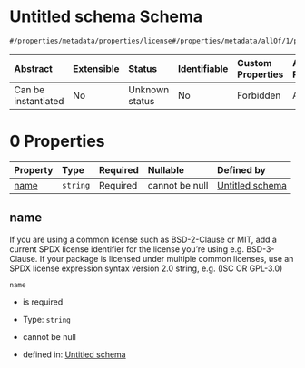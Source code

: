 # Untitled schema Schema

```txt
#/properties/metadata/properties/license#/properties/metadata/allOf/1/properties/license/oneOf/0
```



| Abstract            | Extensible | Status         | Identifiable | Custom Properties | Additional Properties | Access Restrictions | Defined In                                                                            |
| :------------------ | :--------- | :------------- | :----------- | :---------------- | :-------------------- | :------------------ | :------------------------------------------------------------------------------------ |
| Can be instantiated | No         | Unknown status | No           | Forbidden         | Allowed               | none                | [implementation.json*](../../0.0.1/schema/implementation.json "open original schema") |

# 0 Properties

| Property      | Type     | Required | Nullable       | Defined by                                                                                                                                                                                                                          |
| :------------ | :------- | :------- | :------------- | :---------------------------------------------------------------------------------------------------------------------------------------------------------------------------------------------------------------------------------- |
| [name](#name) | `string` | Required | cannot be null | [Untitled schema](implementation-properties-metadata-allof-1-properties-license-oneof-0-properties-name.md "#/properties/metadata/properties/license/name#/properties/metadata/allOf/1/properties/license/oneOf/0/properties/name") |

## name

If you are using a common license such as BSD-2-Clause or MIT, add a current SPDX license identifier for the license you’re using e.g. BSD-3-Clause. If your package is licensed under multiple common licenses, use an SPDX license expression syntax version 2.0 string, e.g. (ISC OR GPL-3.0)

`name`

*   is required

*   Type: `string`

*   cannot be null

*   defined in: [Untitled schema](implementation-properties-metadata-allof-1-properties-license-oneof-0-properties-name.md "#/properties/metadata/properties/license/name#/properties/metadata/allOf/1/properties/license/oneOf/0/properties/name")

